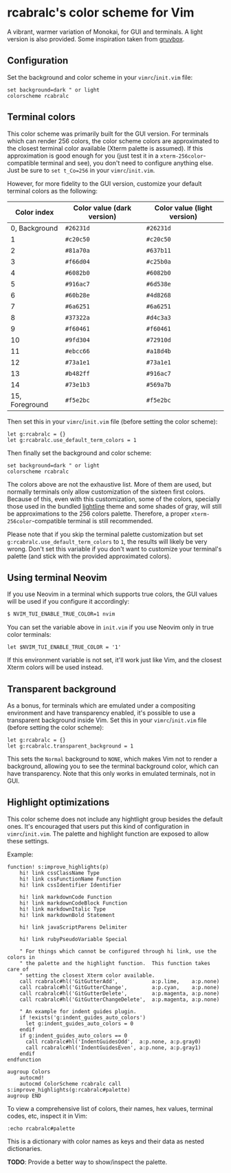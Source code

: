 # rcabralc's color scheme for Vim

A vibrant, warmer variation of Monokai, for GUI and terminals.  A light
version is also provided.  Some inspiration taken from
[gruvbox](https://github.com/morhetz/gruvbox).


## Configuration

Set the background and color scheme in your `vimrc`/`init.vim` file:

```vim
set background=dark " or light
colorscheme rcabralc
```


## Terminal colors

This color scheme was primarily built for the GUI version.  For terminals
which can render 256 colors, the color scheme colors are approximated to the
closest terminal color available (Xterm palette is assumed).  If this
approximation is good enough for you (just test it in a
`xterm-256color`-compatible terminal and see), you don't need to configure
anything else.  Just be sure to `set t_Co=256` in your `vimrc`/`init.vim`.

However, for more fidelity to the GUI version, customize your default terminal
colors as the following:

Color index    | Color value (dark version) | Color value (light version)
-------------- | -------------------------- | ---------------------------
0, Background  | `#26231d`                  | `#26231d`
1              | `#c20c50`                  | `#c20c50`
2              | `#81a70a`                  | `#637b11`
3              | `#f66d04`                  | `#c25b0a`
4              | `#6082b0`                  | `#6082b0`
5              | `#916ac7`                  | `#6d538e`
6              | `#60b28e`                  | `#4d8268`
7              | `#6a6251`                  | `#6a6251`
8              | `#37322a`                  | `#d4c3a3`
9              | `#f60461`                  | `#f60461`
10             | `#9fd304`                  | `#72910d`
11             | `#ebcc66`                  | `#a18d4b`
12             | `#73a1e1`                  | `#73a1e1`
13             | `#b482ff`                  | `#916ac7`
14             | `#73e1b3`                  | `#569a7b`
15, Foreground | `#f5e2bc`                  | `#f5e2bc`

Then set this in your `vimrc`/`init.vim` file (before setting the color
scheme):

```vim
let g:rcabralc = {}
let g:rcabralc.use_default_term_colors = 1
```

Then finally set the background and color scheme:

```vim
set background=dark " or light
colorscheme rcabralc
```

The colors above are not the exhaustive list.  More of them are used, but
normally terminals only allow customization of the sixteen first colors.
Because of this, even with this customization, some of the colors, specially
those used in the bundled
[lightline](https://github.com/itchyny/lightline.vim) theme and some shades of
gray, will still be approximations to the 256 colors palette.  Therefore, a
proper `xterm-256color`-compatible terminal is still recommended.

Please note that if you skip the terminal palette customization but set
`g:rcabralc.use_default_term_colors` to `1`, the results will likely be very
wrong.  Don't set this variable if you don't want to customize your terminal's
palette (and stick with the provided approximated colors).


## Using terminal Neovim

If you use Neovim in a terminal which supports true colors, the GUI values
will be used if you configure it accordingly:

```bash
$ NVIM_TUI_ENABLE_TRUE_COLOR=1 nvim
```

You can set the variable above in `init.vim` if you use Neovim only in true
color terminals:

```vim
let $NVIM_TUI_ENABLE_TRUE_COLOR = '1'
```

If this environment variable is not set, it'll work just like Vim, and the
closest Xterm colors will be used instead.


## Transparent background

As a bonus, for terminals which are emulated under a compositing environment
and have transparency enabled, it's possible to use a transparent background
inside Vim.  Set this in your `vimrc`/`init.vim` file (before setting the
color scheme):

```vim
let g:rcabralc = {}
let g:rcabralc.transparent_background = 1
```

This sets the `Normal` background to `NONE`, which makes Vim not to render a
background, allowing you to see the terminal background color, which can have
transparency.  Note that this only works in emulated terminals, not in GUI.


## Highlight optimizations

This color scheme does not include any hightlight group besides the default
ones.  It's encouraged that users put this kind of configuration in
`vimrc`/`init.vim`.  The palette and highlight function are exposed to allow
these settings.

Example:

```vim
function! s:improve_highlights(p)
    hi! link cssClassName Type
    hi! link cssFunctionName Function
    hi! link cssIdentifier Identifier

    hi! link markdownCode Function
    hi! link markdownCodeBlock Function
    hi! link markdownItalic Type
    hi! link markdownBold Statement

    hi! link javaScriptParens Delimiter

    hi! link rubyPseudoVariable Special

    " For things which cannot be configured through hi link, use the colors in
    " the palette and the highlight function.  This function takes care of
    " setting the closest Xterm color available.
    call rcabralc#hl('GitGutterAdd',           a:p.lime,    a:p.none)
    call rcabralc#hl('GitGutterChange',        a:p.cyan,    a:p.none)
    call rcabralc#hl('GitGutterDelete',        a:p.magenta, a:p.none)
    call rcabralc#hl('GitGutterChangeDelete',  a:p.magenta, a:p.none)

    " An example for indent guides plugin.
    if !exists('g:indent_guides_auto_colors')
      let g:indent_guides_auto_colors = 0
    endif
    if g:indent_guides_auto_colors == 0
      call rcabralc#hl('IndentGuidesOdd',  a:p.none, a:p.gray0)
      call rcabralc#hl('IndentGuidesEven', a:p.none, a:p.gray1)
    endif
endfunction

augroup Colors
    autocmd!
    autocmd ColorScheme rcabralc call s:improve_highlights(g:rcabralc#palette)
augroup END
```

To view a comprehensive list of colors, their names, hex values, terminal
codes, etc, inspect it in Vim:

```vim
:echo rcabralc#palette
```

This is a dictionary with color names as keys and their data as nested
dictionaries.

**TODO**: Provide a better way to show/inspect the palette.
